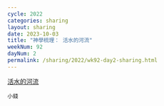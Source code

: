 ```yaml
---
cycle: 2022
categories: sharing
layout: sharing
date: 2023-10-03
title: "神學梳理： 活水的河流"
weekNum: 92
dayNum: 2
permalink: /sharing/2022/wk92-day2-sharing.html
---
```


[ 活水的河流](https://eccseattle.github.io/media/sharing/2022/wk092/2023-10-03-bin.m4a)

`小錢`
